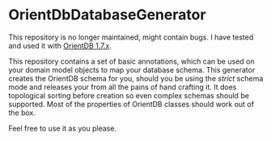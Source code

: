 # OrientDbDatabaseGenerator

This repository is no longer maintained, might contain bugs. I have tested and used it with [OrientDB 1.7.x](http://orientdb.com/orientdb/).

This repository contains a set of basic annotations, which can be used on your domain model objects to map your database schema. This generator creates the OrientDB schema for you, should you be using the *strict* schema mode and releases your from all the pains of hand crafting it. It does topological sorting before creation so even complex schemas should be supported. Most of the properties of OrientDB classes should work out of the box.

Feel free to use it as you please.

